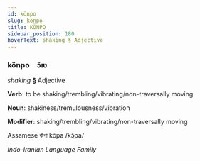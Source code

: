 ```yaml
---
id: könpo
slug: könpo
title: KÖNPO
sidebar_position: 180
hoverText: shaking § Adjective
---
```


### könpo&emsp;<span kind="abugida">ɔ̃ıʋ</span>

*shaking* **§** Adjective

**Verb**: to be shaking/trembling/vibrating/non-traversally moving

**Noun**: shakiness/tremulousness/vibration

**Modifier**: shaking/trembling/vibrating/non-traversally moving

Assamese কঁপা kõpa /kɔ̃pa/

*Indo-Iranian Language Family*